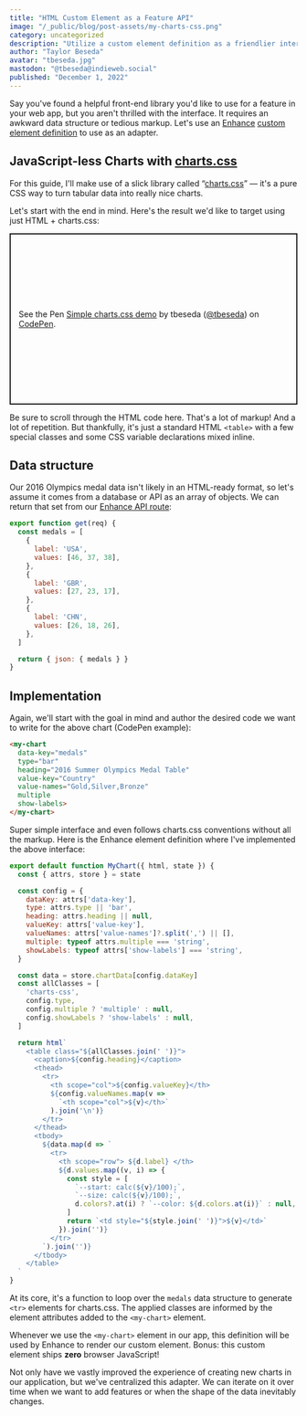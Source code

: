 ```yaml
---
title: "HTML Custom Element as a Feature API"
image: "/_public/blog/post-assets/my-charts-css.png"
category: uncategorized
description: "Utilize a custom element definition as a friendlier interface for app features leveraging external front-end libraries."
author: "Taylor Beseda"
avatar: "tbeseda.jpg"
mastodon: "@tbeseda@indieweb.social"
published: "December 1, 2022"
---
```


Say you've found a helpful front-end library you'd like to use for a feature in your web app, but you aren't thrilled with the interface.
It requires an awkward data structure or tedious markup.
Let's use an [Enhance](https://enhance.dev) [custom element definition](https://enhance.dev/docs/learn/starter-project/elements) to use as an adapter.

## JavaScript-less Charts with [charts.css](http://chartscss.org/)

For this guide, I'll make use of a slick library called “[charts.css](http://chartscss.org/)” — it's a pure CSS way to turn tabular data into really nice charts.

Let's start with the end in mind. Here's the result we'd like to target using just HTML + charts.css:

<!-- CodePen Start -->
<p class="codepen" data-height="300" data-default-tab="html,result" data-slug-hash="dyKdaLm" data-user="tbeseda" style="height: 300px; box-sizing: border-box; display: flex; align-items: center; justify-content: center; border: 2px solid; margin: 1em 0; padding: 1em;">
  <span>See the Pen <a href="https://codepen.io/tbeseda/pen/dyKdaLm">
  Simple charts.css demo</a> by tbeseda (<a href="https://codepen.io/tbeseda">@tbeseda</a>)
  on <a href="https://codepen.io">CodePen</a>.</span>
</p>
<script async src="https://cpwebassets.codepen.io/assets/embed/ei.js"></script>
<!-- /CodePen End -->

Be sure to scroll through the HTML code here.
That's a lot of markup! And a lot of repetition.
But thankfully, it's just a standard HTML `<table>` with a few special classes and some CSS variable declarations mixed inline.

## Data structure

Our 2016 Olympics medal data isn't likely in an HTML-ready format, so let's assume it comes from a database or API as an array of objects.
We can return that set from our [Enhance API route](https://enhance.dev/docs/learn/starter-project/api):

```javascript
export function get(req) {
  const medals = [
    {
      label: 'USA',
      values: [46, 37, 38],
    },
    {
      label: 'GBR',
      values: [27, 23, 17],
    },
    {
      label: 'CHN',
      values: [26, 18, 26],
    },
  ]

  return { json: { medals } }
}
```

## Implementation

Again, we'll start with the goal in mind and author the desired code we want to write for the above chart (CodePen example):

```html
<my-chart
  data-key="medals"
  type="bar"
  heading="2016 Summer Olympics Medal Table"
  value-key="Country"
  value-names="Gold,Silver,Bronze"
  multiple
  show-labels>
</my-chart>
```

Super simple interface and even follows charts.css conventions without all the markup.
Here is the Enhance element definition where I've implemented the above interface:

```javascript
export default function MyChart({ html, state }) {
  const { attrs, store } = state

  const config = {
    dataKey: attrs['data-key'],
    type: attrs.type || 'bar',
    heading: attrs.heading || null,
    valueKey: attrs['value-key'],
    valueNames: attrs['value-names']?.split(',') || [],
    multiple: typeof attrs.multiple === 'string',
    showLabels: typeof attrs['show-labels'] === 'string',
  }

  const data = store.chartData[config.dataKey]
  const allClasses = [
    'charts-css',
    config.type,
    config.multiple ? 'multiple' : null,
    config.showLabels ? 'show-labels' : null,
  ]

  return html`
    <table class="${allClasses.join(' ')}">
      <caption>${config.heading}</caption>
      <thead>
        <tr>
          <th scope="col">${config.valueKey}</th>
          ${config.valueNames.map(v =>
            `<th scope="col">${v}</th>`
          ).join('\n')}
        </tr>
      </thead>
      <tbody>
        ${data.map(d => `
          <tr>
            <th scope="row"> ${d.label} </th>
            ${d.values.map((v, i) => {
              const style = [
                `--start: calc(${v}/100);`,
                `--size: calc(${v}/100);`,
                d.colors?.at(i) ? `--color: ${d.colors.at(i)}` : null,
              ]
              return `<td style="${style.join(' ')}">${v}</td>`
            }).join('')}
          </tr>
        `).join('')}
      </tbody>
    </table>
  `
}
```

At its core, it's a function to loop over the `medals` data structure to generate `<tr>` elements for charts.css.
The applied classes are informed by the element attributes added to the `<my-chart>` element.

Whenever we use the `<my-chart>` element in our app, this definition will be used by Enhance to render our custom element.
Bonus: this custom element ships **zero** browser JavaScript!

Not only have we vastly improved the experience of creating new charts in our application, but we've centralized this adapter.
We can iterate on it over time when we want to add features or when the shape of the data inevitably changes.
